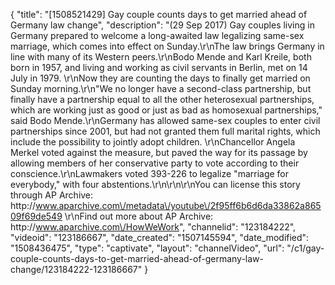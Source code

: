 {
    "title": "[1508521429] Gay couple counts days to get married ahead of Germany law change",
    "description": "(29 Sep 2017) Gay couples living in Germany prepared to welcome a long-awaited law legalizing same-sex marriage, which comes into effect on Sunday.\r\nThe law brings Germany in line with many of its Western peers.\r\nBodo Mende and Karl Kreile, both born in 1957, and living and working as civil servants in Berlin, met on 14 July in 1979.  \r\nNow they are counting the days to finally get married on Sunday morning.\r\n\"We no longer have a second-class partnership, but finally have a partnership equal to all the other heterosexual partnerships, which are working just as good or just as bad as homosexual partnerships,\" said Bodo Mende.\r\nGermany has allowed same-sex couples to enter civil partnerships since 2001, but had not granted them full marital rights, which include the possibility to jointly adopt children. \r\nChancellor Angela Merkel voted against the measure, but paved the way for its passage by allowing members of her conservative party to vote according to their conscience.\r\nLawmakers voted 393-226 to legalize \"marriage for everybody,\" with four abstentions.\r\n\r\n\r\nYou can license this story through AP Archive: http:\/\/www.aparchive.com\/metadata\/youtube\/2f95ff6b6d6da33862a86509f69de549 \r\nFind out more about AP Archive: http:\/\/www.aparchive.com\/HowWeWork",
    "channelid": "123184222",
    "videoid": "123186667",
    "date_created": "1507145594",
    "date_modified": "1508436475",
    "type": "captivate",
    "layout": "channelVideo",
    "url": "\/c1\/gay-couple-counts-days-to-get-married-ahead-of-germany-law-change\/123184222-123186667"
}